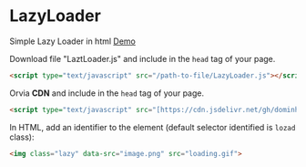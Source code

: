 # LazyLoader
Simple Lazy Loader in html
[Demo](https://git.k6vn.org/)

Download file "LaztLoader.js" and include in the `head` tag of your page.
```html
<script type="text/javascript" src="/path-to-file/LazyLoader.js"></script>
```
Orvia **CDN** and include in the `head` tag of your page.
```html
<script type="text/javascript" src="[https://cdn.jsdelivr.net/gh/dominhhieu1405/LazyLoader@main/LazyLoader.js](https://cdn.jsdelivr.net/gh/dominhhieu1405/LazyLoader@main/LazyLoader.js)"></script>
```
In HTML, add an identifier to the element (default selector identified is `lozad` class):
```html
<img class="lazy" data-src="image.png" src="loading.gif">
```
